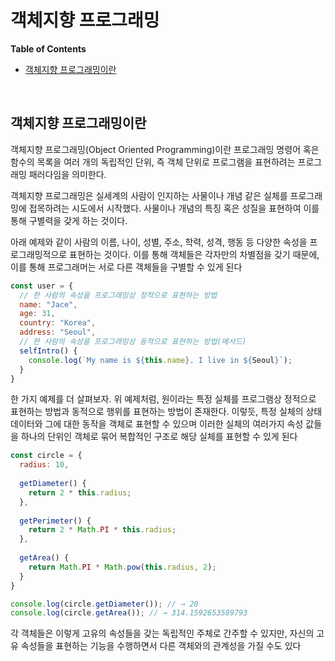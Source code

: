 # 객체지향 프로그래밍

**Table of Contents**

- [객체지향 프로그래밍이란](#객체지향-프로그래밍이란)

<br>

## 객체지향 프로그래밍이란

객체지향 프로그래밍(Object Oriented Programming)이란 프로그래밍 명령어 혹은 함수의 목록을 여러 개의 독립적인 단위, 즉 객체 단위로 프로그램을 표현하려는 프로그래밍 패러다임을 의미한다. 

객체지향 프로그래밍은 실세계의 사람이 인지하는 사물이나 개념 같은 실체를 프로그래밍에 접목하려는 시도에서 시작했다. 사물이나 개념의 특징 혹은 성질을 표현하여 이를 통해 구별력을 갖게 하는 것이다.

아래 예제와 같이 사람의 이름, 나이, 성별, 주소, 학력, 성격, 행동 등 다양한 속성을 프로그래밍적으로 표현하는 것이다. 이를 통해 객체들은 각자만의 차별점을 갖기 때문에, 이를 통해 프로그래머는 서로 다른 객체들을 구별할 수 있게 된다

```javascript
const user = {
  // 한 사람의 속성을 프로그래밍상 정적으로 표현하는 방법 
  name: "Jace",
  age: 31, 
  country: "Korea",
  address: "Seoul",
  // 한 사람의 속성을 프로그래밍상 동적으로 표현하는 방법(메서드)
  selfIntro() {
    console.log(`My name is ${this.name}. I live in ${Seoul}`);
  }
}
```

한 가지 예제를 더 살펴보자. 위 예제처럼, 원이라는 특정 실체를 프로그램상 정적으로 표현하는 방법과 동적으로 행위를 표현하는 방법이 존재한다. 이렇듯, 특정 실체의 상태 데이터와 그에 대한 동작을 객체로 표현할 수 있으며 이러한 실체의 여러가지 속성 값들을 하나의 단위인 객체로 묶어 복합적인 구조로 해당 실체를 표현할 수 있게 된다

```javascript
const circle = {
  radius: 10, 
  
  getDiameter() {
    return 2 * this.radius;
  },
  
  getPerimeter() {
    return 2 * Math.PI * this.radius; 
  },
  
  getArea() {
    return Math.PI * Math.pow(this.radius, 2);
  }
}

console.log(circle.getDiameter()); // → 20
console.log(circle.getArea()); // → 314.1592653589793
```

각 객체들은 이렇게 고유의 속성들을 갖는 독립적인 주체로 간주할 수 있지만, 자신의 고유 속성들을 표현하는 기능을 수행하면서 다른 객체와의 관계성을 가질 수도 있다